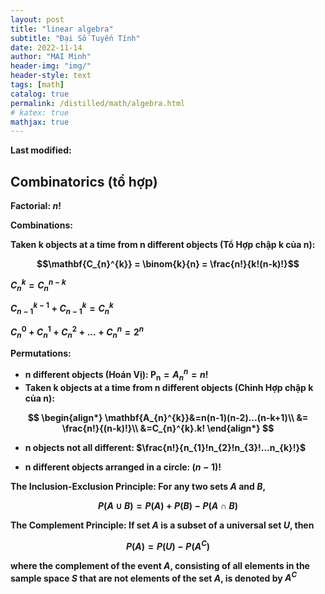 ```yaml
---
layout: post
title: "linear algebra"
subtitle: "Đại Số Tuyến Tính"
date: 2022-11-14
author: "MAI Minh"
header-img: "img/"
header-style: text
tags: [math]
catalog: true
permalink: /distilled/math/algebra.html
# katex: true
mathjax: true
---
```

<b>Last modified: <script>document.write( document.lastModified );</script>


## Combinatorics (tổ hợp)

<!-- > Combinatorics: tổ hợp -->

**Factorial**: $n!$

**Combinations**: 

Taken k objects at a time from n different objects (**Tổ Hợp** chập k của n):

$$\mathbf{C_{n}^{k}} = \binom{k}{n} = \frac{n!}{k!(n-k)!}$$

$C_{n}^{k} = C_{n}^{n-k}$

$C_{n-1}^{k-1} + C_{n-1}^{k} = C_{n}^{k}$

$C_{n}^{0} + C_{n}^{1} + C_{n}^{2} + ... + C_{n}^{n} = 2^n$

**Permutations**:
- n different objects (**Hoán Vị**): $\mathbf{P_{n}} = A_{n}^{n} = n!$
- Taken k objects at a time from n different objects (**Chỉnh Hợp** chập k của n): 

$$
\begin{align*}
    \mathbf{A_{n}^{k}}&=n(n-1)(n-2)...(n-k+1)\\
    &= \frac{n!}{(n-k)!}\\
    &=C_{n}^{k}.k!
\end{align*}
$$

- n objects not all different: $\frac{n!}{n_{1}!n_{2}!n_{3}!...n_{k}!}$

- n different objects arranged in a circle: $(n-1)!$


**The Inclusion-Exclusion Principle**: For any two sets $A$ and $B$, 

$$P(A\cup B) = P(A) + P(B) - P(A\cap B)$$

**The Complement Principle**: If set $A$ is a subset of a universal set $U$, then 

$$P(A) = P(U) - P(A^C)$$

where the complement of the event $A$, consisting of all elements in the sample space $S$ that are not elements of the set $A$, is denoted by $A^C$


<!-- https://bachtuan91.wordpress.com/2018/11/29/hoan-vi-to-hop-chinh-hop/ -->